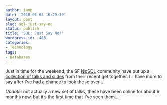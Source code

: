 ```yaml
---
author: ianp
date: '2010-01-08 16:29:30'
layout: post
slug: sql-just-say-no
status: publish
title: 'SQL: Just Say No!'
wordpress_id: '488'
categories:
- Technology
tags:
- Databases
---
```


Just in time for the weekend, the SF [NoSQL][01] community have put up a [collection of talks and slides][02] from their recent get together. I’ll have more to say after I’ve had a chance to look these over…

*Update:* not actually a new set of talks, these have been online for about 6 months now, but it’s the first time that I’ve seen them…

[01]: http://en.wikipedia.org/wiki/NoSQL
[02]: http://blog.oskarsson.nu/2009/06/nosql-debrief.html

